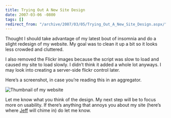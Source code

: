 ```yaml
---
title: Trying Out A New Site Design
date: 2007-03-06 -0800
tags: []
redirect_from: "/archive/2007/03/05/Trying_Out_A_New_Site_Design.aspx/"
---
```


Thought I should take advantage of my latest bout of insomnia and do a
slight redesign of my website. My goal was to clean it up a bit so it
looks less crowded and cluttered.

I also removed the Flickr images because the script was slow to load and
caused my site to load slowly. I didn’t think it added a whole lot
anyways. I may look into creating a server-side flickr control later.

Here’s a screenshot, in case you’re reading this in an aggregator.

![Thumbnail of my
website](https://haacked.com/images/haacked_com/WindowsLiveWriter/TryingOutANewSiteDesign_237A/new-design%5B4%5D.png)

Let me know what you think of the design. My next step will be to focus
more on usability. If there’s anything that annoys you about my site
(here’s where [Jeff](http://codinghorror.com/blog/ "CodingHorror") will
chime in) do let me know.

